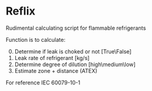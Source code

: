 # Reflix
Rudimental calculating script for flammable refrigerants

Function is to calculate:

0. Determine if leak is choked or not [True\False]
1. Leak rate of refrigerant [kg/s]
2. Determine degree of dilution [high\medium\low]
3. Estimate zone + distance (ATEX)

For reference IEC 60079-10-1
